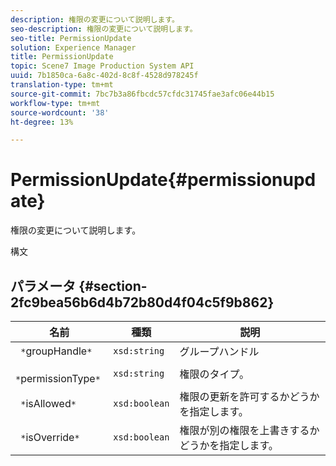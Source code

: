 ```yaml
---
description: 権限の変更について説明します。
seo-description: 権限の変更について説明します。
seo-title: PermissionUpdate
solution: Experience Manager
title: PermissionUpdate
topic: Scene7 Image Production System API
uuid: 7b1850ca-6a8c-402d-8c8f-4528d978245f
translation-type: tm+mt
source-git-commit: 7bc7b3a86fbcdc57cfdc31745fae3afc06e44b15
workflow-type: tm+mt
source-wordcount: '38'
ht-degree: 13%

---
```



# PermissionUpdate{#permissionupdate}

権限の変更について説明します。

構文

## パラメータ {#section-2fc9bea56b6d4b72b80d4f04c5f9b862}

| 名前 | 種類 | 説明 |
|---|---|---|
| ` *`groupHandle`*` | `xsd:string` | グループハンドル |
| ` *`permissionType`*` | `xsd:string` | 権限のタイプ。 |
| ` *`isAllowed`*` | `xsd:boolean` | 権限の更新を許可するかどうかを指定します。 |
| ` *`isOverride`*` | `xsd:boolean` | 権限が別の権限を上書きするかどうかを指定します。 |

